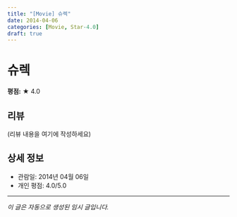 ```yaml
---
title: "[Movie] 슈렉"
date: 2014-04-06
categories: [Movie, Star-4.0]
draft: true
---
```


# 슈렉

**평점:** ★ 4.0

## 리뷰

(리뷰 내용을 여기에 작성하세요)

## 상세 정보

- 관람일: 2014년 04월 06일
- 개인 평점: 4.0/5.0

---

*이 글은 자동으로 생성된 임시 글입니다.*
